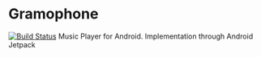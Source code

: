 # Gramophone 
[![Build Status](https://travis-ci.org/serbelga/Gramophone.svg?branch=master)](https://travis-ci.org/serbelga/Gramophone)
Music Player for Android. Implementation through Android Jetpack
